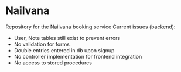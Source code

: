 # Nailvana
Repository for the Nailvana booking service
Current issues (backend):
  - User, Note tables still exist to prevent errors
  - No validation for forms
  - Double entries entered in db upon signup
  - No controller implementation for frontend integration
  - No access to stored procedures

